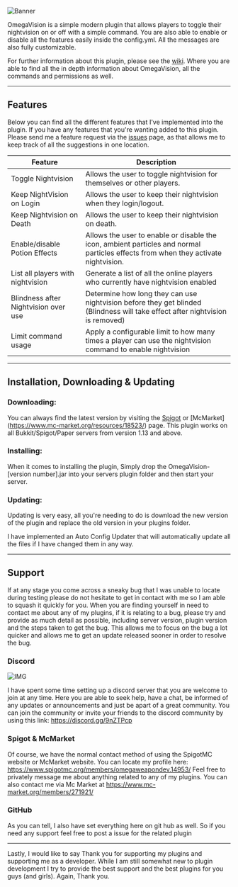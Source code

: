 ![Banner](https://i.imgur.com/wUjbVQx.png)

OmegaVision is a simple modern plugin that allows players to toggle their nightvision on or off with a simple command. You are also able to enable or disable all the features easily inside the config.yml. All the messages are also fully customizable.

For further information about this plugin, please see the [wiki](https://github.com/OmegaWeaponDev/OmegaVision/wiki). Where you are able to find all the in depth information about OmegaVision, all the commands and permissions as well.

***

## **Features**

Below you can find all the different features that I've implemented into the plugin. If you have any features that you're wanting added to this plugin. Please send me a feature request via the [issues](https://github.com/OmegaWeaponDev/OmegaVision/issues) page, as that allows me to keep track of all the suggestions in one location.

| Feature | Description |
| ------- | ----------- |
| Toggle Nightvision | Allows the user to toggle nightvision for themselves or other players. |
| Keep NightVision on Login | Allows the user to keep their nightvision when they login/logout. |
| Keep Nightvision on Death | Allows the user to keep their nightvision on death. |
| Enable/disable Potion Effects| Allows the user to enable or disable the icon, ambient particles and normal particles effects from when they activate nightvision. |
| List all players with nightvision | Generate a list of all the online players who currently have nightvision enabled |
| Blindness after Nightvision over use| Determine how long they can use nightvision before they get blinded (Blindness will take effect after nightvision is removed) |
| Limit command usage | Apply a configurable limit to how many times a player can use the nightvision command to enable nightvision

***

## Installation, Downloading & Updating

### Downloading:

You can always find the latest version by visiting the [Spigot](https://www.spigotmc.org/resources/omegavision.73013/) or [McMarket] (https://www.mc-market.org/resources/18523/)
page. This plugin works on all Bukkit/Spigot/Paper servers from version 1.13 and above.

### Installing:

When it comes to installing the plugin, Simply drop the OmegaVision-[version number].jar into your servers plugin folder and then start your server.

### Updating: 

Updating is very easy, all you're needing to do is download the new version of the plugin and replace the old version in your plugins folder.

I have implemented an Auto Config Updater that will automatically update all the files if I have changed them in any way.

***

## **Support**

If at any stage you come across a sneaky bug that I was unable to locate during testing please do not hesitate to get in contact with me so I am able to squash it quickly for you. When you are finding yourself in need to contact me about any of my plugins, if it is relating to a bug, please try and provide as much detail as possible, including server version, plugin version and the steps taken to get the bug. This allows me to focus on the bug a lot quicker and allows me to get an update released sooner in order to resolve the bug.

### **Discord**
![IMG](https://i.imgur.com/yQIZDR6.png)

I have spent some time setting up a discord server that you are welcome to join at any time. Here you are able to seek help, have a chat, be informed of any updates or announcements and just be apart of a great community. You can join the community or invite your friends to the discord community by using this link: https://discord.gg/9nZTPcp

### Spigot & McMarket

Of course, we have the normal contact method of using the SpigotMC website or McMarket website. You can locate my profile here: https://www.spigotmc.org/members/omegaweapondev.14953/ Feel free to privately message me about anything related to any of my plugins.
You can also contact me via Mc Market at https://www.mc-market.org/members/271921/

### **GitHub**

As you can tell, I also have set everything here on git hub as well. So if you need any support feel free to post a issue for the related plugin

***

Lastly, I would like to say Thank you for supporting my plugins and supporting me as a developer. While I am still somewhat new to plugin development I try to provide the best support and the best plugins for you guys (and girls). Again, Thank you. 
